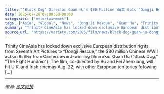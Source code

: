 ```yaml
---
title: "‘Black Dog’ Director Guan Hu’s $80 Million WWII Epic ‘Dongji Rescue’ Lands European Distribution With Trinity CineAsia"
date: 2025-07-28T07:00:00+08:00
categories: ["entertainment"]
tags: ["Asia", "Global", "News", "Dong Ji Rescue", "Guan Hu", "Trinity CineAsia"]
summary: "Trinity CineAsia has locked down exclusive European distribution rights from Seventh Art Pictures to &#8220;Dongji Rescue,&#8221; the $80 million Chinese WWII action thriller from Cannes award-winning"
source_url: "https://variety.com/2025/film/news/black-dog-guan-hu-dongji-rescue-european-distribution-1236471405/"
---
```


Trinity CineAsia has locked down exclusive European distribution rights from Seventh Art Pictures to &#8220;Dongji Rescue,&#8221; the $80 million Chinese WWII action thriller from Cannes award-winning filmmaker Guan Hu (&#8220;Black Dog,&#8221; &#8220;The Eight Hundred&#8221;). The film, co-directed by Hu and Fei Zhenxiang, will hit U.K. and Irish cinemas Aug. 22, with other European territories following [&#8230;]

---

*来源: [原文链接](https://variety.com/2025/film/news/black-dog-guan-hu-dongji-rescue-european-distribution-1236471405/)*
